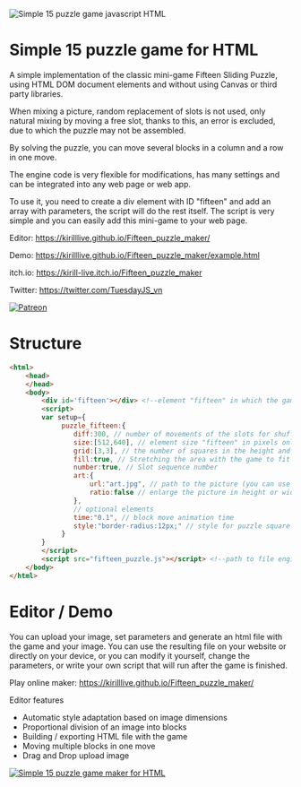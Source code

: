 ![Simple 15 puzzle game javascript HTML](https://repository-images.githubusercontent.com/387269543/be595743-c52e-41f0-a40c-3cedce7908a1)

# Simple 15 puzzle game for HTML 

A simple implementation of the classic mini-game Fifteen Sliding Puzzle, using HTML DOM document elements and without using Canvas or third party libraries. 

When mixing a picture, random replacement of slots is not used, only natural mixing by moving a free slot, thanks to this, an error is excluded, due to which the puzzle may not be assembled.

By solving the puzzle, you can move several blocks in a column and a row in one move. 

The engine code is very flexible for modifications, has many settings and can be integrated into any web page or web app.

To use it, you need to create a div element with ID "fifteen" and add an array with parameters, the script will do the rest itself. The script is very simple and you can easily add this mini-game to your web page.

Editor: https://kirilllive.github.io/Fifteen_puzzle_maker/

Demo: https://kirilllive.github.io/Fifteen_puzzle_maker/example.html

itch.io: https://kirill-live.itch.io/Fifteen_puzzle_maker

Twitter: https://twitter.com/TuesdayJS_vn

[![Patreon](http://odin-interactive.com/img/patron.svg)](https://www.patreon.com/kirill_live)

# Structure

```html
<html>
    <head>
    </head>
    <body>
        <div id='fifteen'></div> <!--element "fifteen" in which the game will take place-->
        <script>
        var setup={
             puzzle_fifteen:{
                diff:300, // number of movements of the slots for shuffling pictures
                size:[512,640], // element size "fifteen" in pixels only
                grid:[3,3], // the number of squares in the height and width of the picture
                fill:true, // Stretching the area with the game to fit the element is recommended for fullscreen
                number:true, // Slot sequence number
                art:{
                    url:"art.jpg", // path to the picture (you can use any format of supported browsers, gif-animation and svg)
                    ratio:false // enlarge the picture in height or width
                },
                // optional elements
                time:"0.1", // block move animation time
                style:"border-radius:12px;" // style for puzzle square
             }
        }
        </script>
        <script src="fifteen_puzzle.js"></script> <!--path to file engine-->
    </body>
</html>
```

# Editor / Demo

You can upload your image, set parameters and generate an html file with the game and your image. You can use the resulting file on your website or directly on your device, or you can modify it yourself, change the parameters, or write your own script that will run after the game is finished.

Play online maker: https://kirilllive.github.io/Fifteen_puzzle_maker/

Editor features
- Automatic style adaptation based on image dimensions
- Proportional division of an image into blocks
- Building / exporting HTML file with the game
- Moving multiple blocks in one move
- Drag and Drop upload image

[![Simple 15 puzzle game maker for HTML ](https://user-images.githubusercontent.com/13263198/137487556-f4ccb712-7d6f-4178-baee-9473e0352db5.gif)](https://kirilllive.github.io/Fifteen_puzzle_maker/)
